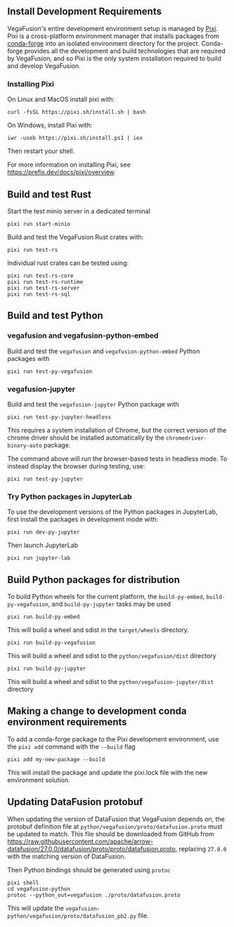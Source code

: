 ## Install Development Requirements
VegaFusion's entire development environment setup is managed by [Pixi](https://prefix.dev/docs/pixi/overview).  Pixi is a cross-platform environment manager that installs packages from [conda-forge](https://conda-forge.org/) into an isolated environment directory for the project. Conda-forge provides all the development and build technologies that are required by VegaFusion, and so Pixi is the only system installation required to build and develop VegaFusion.

### Installing Pixi
On Linux and MacOS install pixi with:

```
curl -fsSL https://pixi.sh/install.sh | bash
```

On Windows, install Pixi with:
```
iwr -useb https://pixi.sh/install.ps1 | iex
```

Then restart your shell. 

For more information on installing Pixi, see https://prefix.dev/docs/pixi/overview.

## Build and test Rust

Start the test minio server in a dedicated terminal

```
pixi run start-minio
```

Build and test the VegaFusion Rust crates with:

```
pixi run test-rs
```

Individual rust crates can be tested using:
```
pixi run test-rs-core
pixi run test-rs-runtime
pixi run test-rs-server
pixi run test-rs-sql
```

## Build and test Python

### vegafusion and vegafusion-python-embed
Build and test the `vegafusion` and `vegafusion-python-embed` Python packages with
```
pixi run test-py-vegafusion
```

### vegafusion-jupyter
Build and test the `vegafusion-jupyter` Python package with
```
pixi run test-py-jupyter-headless
```

This requires a system installation of Chrome, but the correct version of the chrome driver should be installed automatically by the `chromedriver-binary-auto` package. 

The command above will run the browser-based tests in headless mode. To instead display the browser during testing, use:

```
pixi run test-py-jupyter
```

### Try Python packages in JupyterLab
To use the development versions of the Python packages in JupyterLab, first install the packages in development mode with:

```
pixi run dev-py-jupyter
```

Then launch JupyterLab

```
pixi run jupyter-lab
```

## Build Python packages for distribution
To build Python wheels for the current platform, the `build-py-embed`, `build-py-vegafusion`, and `build-py-jupyter` tasks may be used

```
pixi run build-py-embed
```
This will build a wheel and sdist in the `target/wheels` directory.

```
pixi run build-py-vegafusion
```

This will build a wheel and sdist to the `python/vegafusion/dist` directory

```
pixi run build-py-jupyter
```

This will build a wheel and sdist to the `python/vegafusion-jupyter/dist` directory


## Making a change to development conda environment requirements
To add a conda-forge package to the Pixi development environment, use the `pixi add` command with the `--build` flag

```
pixi add my-new-package --build
```

This will install the package and update the pixi.lock file with the new environment solution.

## Updating DataFusion protobuf
When updating the version of DataFusion that VegaFusion depends on, the protobuf definition file at `python/vegafusion/proto/datafusion.proto` must be updated to match. This file should be downloaded from GitHub from https://raw.githubusercontent.com/apache/arrow-datafusion/27.0.0/datafusion/proto/proto/datafusion.proto, replacing `27.0.0` with the matching version of DataFusion.

Then Python bindings should be generated using `protoc`

```
pixi shell
cd vegafusion-python
protoc --python_out=vegafusion ./proto/datafusion.proto
```

This will update the `vegafusion-python/vegafusion/proto/datafusion_pb2.py` file.
